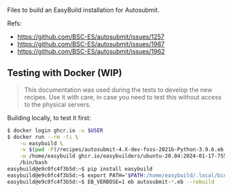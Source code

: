 Files to build an EasyBuild installation for Autosubmit.

Refs:

- https://github.com/BSC-ES/autosubmit/issues/1257
- https://github.com/BSC-ES/autosubmit/issues/1987
- https://github.com/BSC-ES/autosubmit/issues/1962

## Testing with Docker (WIP)

> This documentation was used during the tests to develop the new recipes.
> Use it with care, in case you need to test this without access to the
> physical servers.

Building locally, to test it first:

```bash
$ docker login ghcr.io -u $USER
$ docker run --rm -ti \
    -u easybuild \
    -v $(pwd -P)/recipes/autosubmit-4.X-dev-foss-2021b-Python-3.9.6.eb:/home/easybuild/autosubmit-4.X-dev-foss-2021b-Python-3.9.6.eb \
    -w /home/easybuild ghcr.io/easybuilders/ubuntu-20.04:2024-01-17-7559408166.106 \
    /bin/bash
easybuild@e9c0fc4f3b5d:~$ pip install easybuild
easybuild@e9c0fc4f3b5d:~$ export PATH="$PATH:/home/easybuild/.local/bin:/usr/lmod/8.6.12/libexec/"
easybuild@e9c0fc4f3b5d:~$ EB_VERBOSE=1 eb autosubmit-*.eb --rebuild
```

